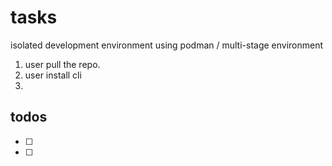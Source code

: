 # tasks
isolated development environment using podman / multi-stage environment
1. user pull the repo.
2. user install cli
3. 

## todos
- [ ] 
- [ ] 
